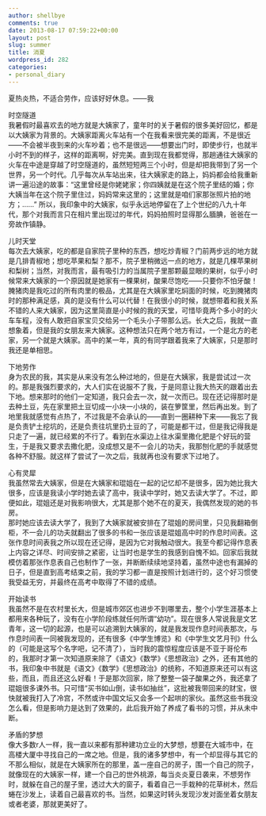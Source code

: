 ```yaml
---
author: shellbye
comments: true
date: 2013-08-17 07:59:22+00:00
layout: post
slug: summer
title: 消夏
wordpress_id: 282
categories:
- personal_diary
---
```


夏热炎热，不适合劳作，应该好好休息。——我  
  
时空隧道  
我暑假时最喜欢去的地方就是大姨家了，童年时的关于暑假的很多美好回忆，都是以大姨家为背景的。大姨家距离火车站有一个在我看来很完美的距离，不是很近——不会被半夜到来的火车吵着；也不是很远——想要出门时，即使步行，也就半小时不到的样子，这样的距离啊，好完美。直到现在我都觉得，那趟通往大姨家的火车在中途是穿越了时空隧道的，虽然短短两三个小时，但是却把我带到了另一个世界，另一个时代。几乎每次从车站出来，往大姨家走的路上，妈妈都会给我重新讲一遍沿途的故事：“这里曾经是你姥姥家；你四姨就是在这个院子里结的婚；你大姨当年在这个院子里住过，妈妈常来这里的；这里就是咱们家那张照片拍的地方；……” 所以，我印象中的大姨家，似乎永远地停留在了上个世纪的八九十年代，那个对我而言只在相片里出现过的年代，妈妈拍照时显得那么腼腆，爸爸在一旁故作镇静。  
  
儿时天堂  
每次去大姨家，吃的都是自家院子里种的东西，想吃炒青椒？门前两步远的地方就是几排青椒地；想吃苹果和梨？那不，院子里稍微远一点的地方，就是几棵苹果树和梨树；当然，对我而言，最有吸引力的当属院子里那颗最显眼的果树，似乎小时候常来大姨家的一个原因就是她家有一棵果树，酸果尽饱吃——只要你不怕牙酸！腌猪肉是我吃过的所有肉里的极品，尤其是在大姨家里吃焖面的时候，吃到腌猪肉时的那种满足感，真的是没有什么可以代替！在我很小的时候，就想带着和我关系不错的人来大姨家，因为这里简直是小时候的我的天堂，可惜毕竟两个多小时的火车车程，没有人敢把自家宝贝交给另一个毛头小子带那么远。长大之后，我就一直想象着，但是我的女朋友来大姨家。这种想法只在两个地方有过，一个是北方的老家，另一个就是大姨家。高中的某一年，真的有同学跟着我来了大姨家，只是那时我还是单相思。  
  
下地劳作  
身为农民的我，其实是从来没有怎么种过地的，但是在大姨家，我是尝试过一次的。那是我强烈要求的，大人们实在说服不了我，于是同意让我大热天的跟着出去下地。想来那时的他们一定知道，我只会去一次，就一次而已。现在还记得那时是去种土豆，先在家里把土豆切成一小块一小块的，装在箩筐里，然后再出发。到了地里我就感觉有点热了，不过我是不会承认的——直到一圈耕种下来——我忘了我是负责铲土挖坑的，还是负责往坑里扔土豆的了，可能是都干过，但是我记得我是只走了一遍，就已经累的不行了。看到在水渠边上往水渠里撒化肥是个好玩的营生，于是我又要求去撒化肥，没成想又是不一会儿的功夫，我那刨化肥的手就感觉各种不舒服。就这样了尝试了一次之后，我就再也没有要求下过地了。  
  
心有灵犀  
我虽然常去大姨家，但是在大姨家和琨姐在一起的记忆却不是很多，因为她比我大很多，应该是我读小学时她去读了高中，我读中学时，她又去读大学了。不过，即便如此，琨姐还是对我影响很大，尤其是那个她不在的夏天，我偶然发现的她的书房。  
那时她应该去读大学了，我到了大姨家就被安排在了琨姐的房间里，只见我翻箱倒柜，不一会儿的功夫就翻出了很多的书和一张应该是琨姐高中时的作息时间表。这张作息时间表我之所以现在还记得，是因为它对我触动很大。我至今都记得作息表上内容之详尽、时间安排之紧密，让当时也是学生的我感到自愧不如。回家后我就模仿着那张作息表自己也制作了一张，并断断续续地坚持着，虽然中途也有漏掉的日子，但是直到高考结束之前，我的学习都一直是按照计划进行的，这个好习惯使我受益无穷，并最终在高考中取得了不错的成绩。  
  
开始读书  
我虽然不是在农村里长大，但是城市郊区也进步不到哪里去，整个小学生涯基本上都用来各种玩了，没有在小学阶段练就任何所谓“幼功”。现在很多人常说我是文艺青年，这一切的起源，也是可以追溯到大姨家的，就是我发现作息时间表那次，与作息时间表一同被我发现的，还有很多《中学生博览》和《中学生文艺月刊》什么的（可能是这写个名字吧，记不清了），当时我的震惊程度应该是不亚于哥伦布的，我那时才第一次知道原来除了《语文》《数学》《思想政治》之外，还有其他的书，我印象中书就是《语文》《数学》《思想政治》的统称，不知道原来还可以有这些，而且，而且还这么好看！于是那次回家，除了整整一袋子酸果之外，我还拿了琨姐很多课外书。只可惜“买书如山倒，读书如抽丝”，这批被我带回来的财宝，很快就被我打入了冷宫，不然或许中国文坛又会多一个起哄的家伙。虽然这些书我没怎么看，但是影响力是达到了效果的，此后我开始了养成了看书的习惯，并从未中断。  
  
矛盾的梦想  
像大多数r人一样，我一直以来都有那种建功立业的大梦想，想要在大城市中，在高楼大厦中寻找自己的一席之地。但是，我的诸多梦想中，有一个却显得与其它的不那么相似，就是在大姨家所在的那里，盖一座自己的房子，围一个自己的院子，就像现在的大姨家一样，建一个自己的世外桃源，每当炎炎夏日袭来，不想劳作时，就躲在自己的屋子里，透过大大的窗子，看着自己一手栽种的花草树木，然后蜷在沙发上，读着自己最喜欢的书。当然，如果这时转头发现沙发对面坐着女朋友或者老婆，那就更美好了。  

